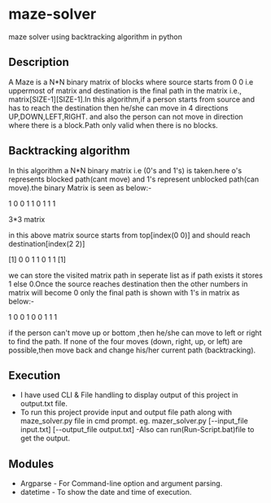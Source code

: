 # maze-solver
maze solver using backtracking algorithm in python

## Description

A Maze is a N*N binary matrix of blocks where source starts from 0 0 i.e uppermost of matrix and destination is the final path in the matrix i.e., matrix[SIZE-1][SIZE-1].In this algorithm,if a person starts from source and has to reach the destination then he/she can move in 4 directions UP,DOWN,LEFT,RIGHT.
and also the person can not move in direction where there is a block.Path only valid when there is no blocks.

## Backtracking algorithm

In this algorithm a N*N binary matrix i.e (0's and 1's) is taken.here o's represents blocked path(cant move) and 1's represent unblocked path(can move).the binary Matrix is seen as below:-

1 0 0
1 1 0
1 1 1

3*3 matrix 

in this above matrix source starts from top[index(0 0)] and should reach destination[index(2 2)]

[1] 0  0
 1  1  0
 1  1 [1]

we can store the visited matrix path in seperate list as if path exists it stores 1 else 0.Once the source reaches destination then the other numbers in matrix will become 0 only the final path is shown with 1's in matrix as below:-

1 0 0
1 0 0
1 1 1

if the person can't move up or bottom ,then he/she can move to left or right to find the path.
If none of the four moves (down, right, up, or left) are possible,then move back and change his/her current path (backtracking).

## Execution

- I have used CLI & File handling to display output of this project in output.txt file.
- To run this project provide input and output file path along with maze_solver.py file in cmd  prompt.
eg. mazer_solver.py [--input_file input.txt] [--output_file output.txt]
-Also can run(Run-Script.bat)file to get the output.

## Modules 

- Argparse - For Command-line option and argument parsing.
- datetime - To show the date and time of execution.








